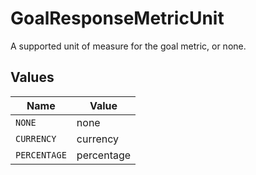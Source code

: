 # GoalResponseMetricUnit

A supported unit of measure for the goal metric, or none.


## Values

| Name         | Value        |
| ------------ | ------------ |
| `NONE`       | none         |
| `CURRENCY`   | currency     |
| `PERCENTAGE` | percentage   |